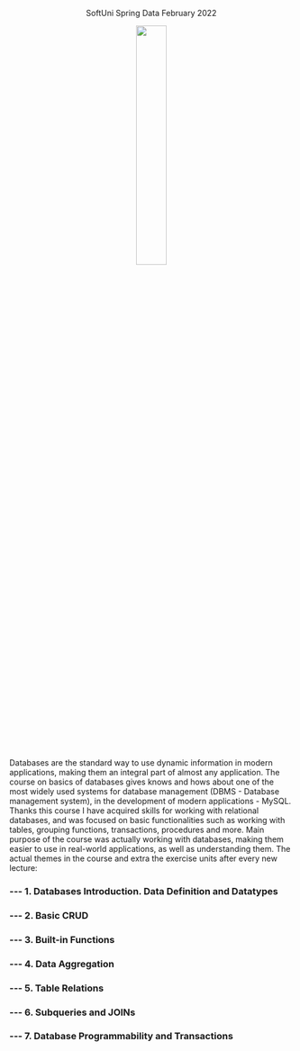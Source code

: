 <p align="center" width="100%">
    SoftUni Spring Data February 2022
</p>
<p align="center" width="100%">
    <img width="33%" src="https://user-images.githubusercontent.com/84074078/139298325-e95f151a-ae3d-4035-8a7a-8684c78f15ab.png">
</p>
Databases are the standard way to use dynamic information in modern applications, making them an integral part of almost any application. The course on basics of databases gives knows and hows about one of the most widely used systems for database management (DBMS - Database management system), in the development of modern applications - MySQL. Thanks this course I have acquired skills for working with relational databases, and was focused on basic functionalities such as working with tables, grouping functions, transactions, procedures and more. Main purpose of the course was actually working with databases, making them easier to use in real-world applications, as well as understanding them.
The actual themes in the course and extra the exercise units after every new lecture:

### --- 1. Databases Introduction. Data Definition and Datatypes
### --- 2. Basic CRUD
### --- 3. Built-in Functions
### --- 4. Data Aggregation
### --- 5. Table Relations
### --- 6. Subqueries and JOINs
### --- 7. Database Programmability and Transactions
